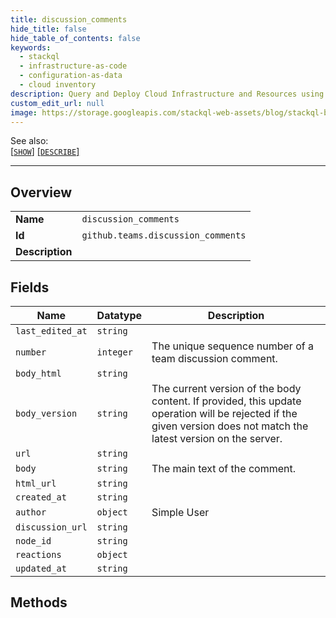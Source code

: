 ```yaml
---
title: discussion_comments
hide_title: false
hide_table_of_contents: false
keywords:
  - stackql
  - infrastructure-as-code
  - configuration-as-data
  - cloud inventory
description: Query and Deploy Cloud Infrastructure and Resources using SQL
custom_edit_url: null
image: https://storage.googleapis.com/stackql-web-assets/blog/stackql-blog-post-featured-image.png
---
```

  
    
See also:   
[[` SHOW `]](/docs/language-spec/show) [[` DESCRIBE `]](/docs/language-spec/describe)  
* * * 
## Overview
<table><tbody>
<tr><td><b>Name</b></td><td><code>discussion_comments</code></td></tr>
<tr><td><b>Id</b></td><td><code>github.teams.discussion_comments</code></td></tr>
<tr><td><b>Description</b></td><td></td></tr>
</tbody></table>

## Fields
| Name | Datatype | Description |
| ---- | -------- | ----------- |
| `last_edited_at` | `string` |  |
| `number` | `integer` | The unique sequence number of a team discussion comment. |
| `body_html` | `string` |  |
| `body_version` | `string` | The current version of the body content. If provided, this update operation will be rejected if the given version does not match the latest version on the server. |
| `url` | `string` |  |
| `body` | `string` | The main text of the comment. |
| `html_url` | `string` |  |
| `created_at` | `string` |  |
| `author` | `object` | Simple User |
| `discussion_url` | `string` |  |
| `node_id` | `string` |  |
| `reactions` | `object` |  |
| `updated_at` | `string` |  |
## Methods
